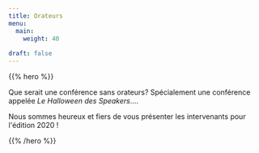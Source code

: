 ```yaml
---
title: Orateurs
menu:
  main:
    weight: 40
  
draft: false      
---
```


{{% hero %}}

Que serait une conférence sans orateurs? Spécialement une conférence appelée *Le Halloween des Speakers*....

Nous sommes heureux et fiers de vous présenter les intervenants pour l'édition 2020 !


{{% /hero %}}
